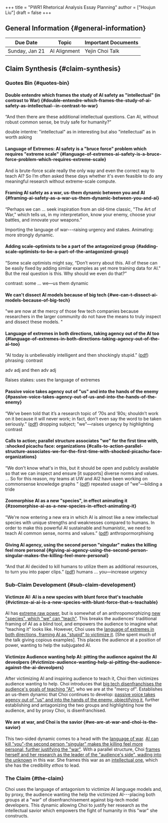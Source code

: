 +++
title = "PWR1 Rhetorical Analysis Essay Planning"
author = ["Houjun Liu"]
draft = false
+++

## General Information {#general-information}

| Due Date       | Topic        | Important Documents |
|----------------|--------------|---------------------|
| Sunday, Jan 21 | AI Alignment | Yejin Choi Talk     |


## Claim Synthesis {#claim-synthesis}


### Quotes Bin {#quotes-bin}


#### Double entendre which frames the study of AI safety as "intellectual" (in contrast to War) {#double-entendre-which-frames-the-study-of-ai-safety-as-intellectual--in-contrast-to-war}

“And then there are these additional intellectual questions. Can AI, without robust common sense, be truly safe for humanity?”

double intentre: "intellectual" as in interesting but also "intellectual" as in worth asking


#### Language of Extremes: AI safety is a "bruce force" problem which requires "extreme scale" {#language-of-extremes-ai-safety-is-a-bruce-force-problem-which-requires-extreme-scale}

And is brute-force scale really the only way and even the correct way to teach AI? So I’m often asked these days whether it's even feasible to do any meaningful research without extreme-scale compute.


#### Framing AI safety as a war, us-them dynamic between you and AI {#framing-ai-safety-as-a-war-us-them-dynamic-between-you-and-ai}

“Perhaps we can ... seek inspiration from an old-time classic, "The Art of War," which tells us, in my interpretation, know your enemy, choose your battles, and innovate your weapons.”

Importing the language of war---raising urgency and stakes. Animating: more strongly dynamic.


#### Adding scale-optimists to be a part of the antagonized group {#adding-scale-optimists-to-be-a-part-of-the-antagonized-group}

“Some scale optimists might say, “Don’t worry about this. All of these can be easily fixed by adding similar examples as yet more training data for AI." But the real question is this. Why should we even do that?”

contrast: some ... we—us them dynamic


#### We can't dissect AI models because of big tech {#we-can-t-dissect-ai-models-because-of-big-tech}

"we are now at the mercy of those few tech companies because researchers in the larger community do not have the means to truly inspect and dissect these models. "


#### Language of extremes in both directions, taking agency out of the AI too {#language-of-extremes-in-both-directions-taking-agency-out-of-the-ai-too}

“AI today is unbelievably intelligent and then shockingly stupid.” ([pdf](zotero://open-pdf/library/items/W8C8UZWS?page=3&amp;annotation=35JSUAXU)) phrasing: contrast

adv adj and then adv adj

Raises stakes: uses the language of extremes


#### Passive voice takes agency out of "us" and into the hands of the enemy {#passive-voice-takes-agency-out-of-us-and-into-the-hands-of-the-enemy}

“We’ve been told that it’s a research topic of ’70s and ’80s; shouldn’t work on it because it will never work; in fact, don't even say the word to be taken seriously.” ([pdf](zotero://open-pdf/library/items/W8C8UZWS?page=4&amp;annotation=97H3RG7L)) dropping subject; "we"—raises urgency by highlighting contrast


#### Calls to action; parallel structure associates "we" for the first time with, :shocked picachu face: organizations {#calls-to-action-parallel-structure-associates-we-for-the-first-time-with-shocked-picachu-face-organizations}

“We don't know what's in this, but it should be open and publicly available so that we can inspect and ensure [it supports] diverse norms and values. ... So for this reason, my teams at UW and AI2 have been working on commonsense knowledge graphs
” ([pdf](zotero://open-pdf/library/items/W8C8UZWS?page=5&amp;annotation=8ENT9PEL)) repeated usage of "we"—bilding a tride


#### Zoomorphise AI as a new "species", in effect animating it {#zoomorphise-ai-as-a-new-species-in-effect-animating-it}

“We're now entering a new era in which AI is almost like a new intellectual species with unique strengths and weaknesses compared to humans. In order to make this powerful AI sustainable and humanistic, we need to teach AI common sense, norms and values.” ([pdf](zotero://open-pdf/library/items/W8C8UZWS?page=6&amp;annotation=DLXMRF8U)) anthropormorphising


#### Giving AI agency, using the second person "singular" makes the killing feel more personal {#giving-ai-agency-using-the-second-person-singular-makes-the-killing-feel-more-personal}

“And that AI decided to kill humans to utilize them as additional resources, to turn you into paper clips.” ([pdf](zotero://open-pdf/library/items/W8C8UZWS?page=3&amp;annotation=25H9C3MG)) humans ... you—increase urgency


### Sub-Claim Development {#sub-claim-development}


#### Victimze AI: AI is a new species with blunt force that's teachable {#victimze-ai-ai-is-a-new-species-with-blunt-force-that-s-teachable}

AI has [extreme raw power](#language-of-extremes-ai-safety-is-a-bruce-force-problem-which-requires-extreme-scale), but is somewhat of an anthropomorphizing [new "species", which "we" can "teach"](#zoomorphise-ai-as-a-new-species-in-effect-animating-it). This breaks the audiences' traditional framing of AI as a blind tool, and empowers the audience to imagine what "teaching it" looks like. However, Choi uses the [language of extremes in both directions, framing AI as "stupid" to victimize it](#language-of-extremes-in-both-directions-taking-agency-out-of-the-ai-too). [She spent much of the talk giving copious examples]. This places the audience at a position of power, wanting to help the subjugated AI.


#### Victimize Audience wanting help AI: pitting the audience against the AI deveolpers {#victimize-audience-wanting-help-ai-pitting-the-audience-against-the-ai-deveolpers}

After victimizing AI and inspiring audience to teach it, Choi then victimizes audience wanting to help. Choi introduces that [big tech disenfranchises the audience's goals of teaching "AI"](#we-can-t-dissect-ai-models-because-of-big-tech), who we are at the "mercy of". Establishes an us-them dynamic that Choi continues to develop: [passive voice takes agency out of "us" and into the hands of the enemy, objectifying it](#passive-voice-takes-agency-out-of-us-and-into-the-hands-of-the-enemy), further establishing and antagonizing the two groups and highlighting how the audience, and by proxy Choi, is disenfranchised.


#### We are at war, and Choi is the savior {#we-are-at-war-and-choi-is-the-savior}

This two-sided dynamic comes to a head with the [language of war](#framing-ai-safety-as-a-war-us-them-dynamic-between-you-and-ai). [AI can kill "you"-the second person "singular" makes the killing feel more personal, further justifying the "war"](#giving-ai-agency-using-the-second-person-singular-makes-the-killing-feel-more-personal). With a parallel structure, Choi [frames herself and her research as the leader of the "audience's side", wading into the unknown](#calls-to-action-parallel-structure-associates-we-for-the-first-time-with-shocked-picachu-face-organizations) in this war. She frames this war as an [intellectual one](#double-entendre-which-frames-the-study-of-ai-safety-as-intellectual--in-contrast-to-war), which she has the credibility _ethos_ to lead.


### The Claim {#the-claim}

Choi uses the language of antagonism to victimize AI language models and, by proxy, the audience wanting the help the victimized AI---placing both groups at a "war" of disenfranchisement against big-tech model developers. This dynamic allowing Choi to justify her research as the intellectual savior which empowers the fight of humanity in this "war" she constructs.
